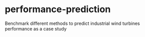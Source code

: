 # performance-prediction
Benchmark different methods to predict industrial wind turbines performance as a case study
